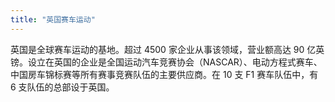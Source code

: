 ```yaml
---
title: "英国赛车运动"
---
```


英国是全球赛车运动的基地。超过 4500 家企业从事该领域，营业额高达 90 亿英镑。设立在英国的企业是全国运动汽车竞赛协会（NASCAR）、电动方程式赛车、中国房车锦标赛等所有赛事竞赛队伍的主要供应商。在 10 支 F1 赛车队伍中，有 6 支队伍的总部设于英国。


